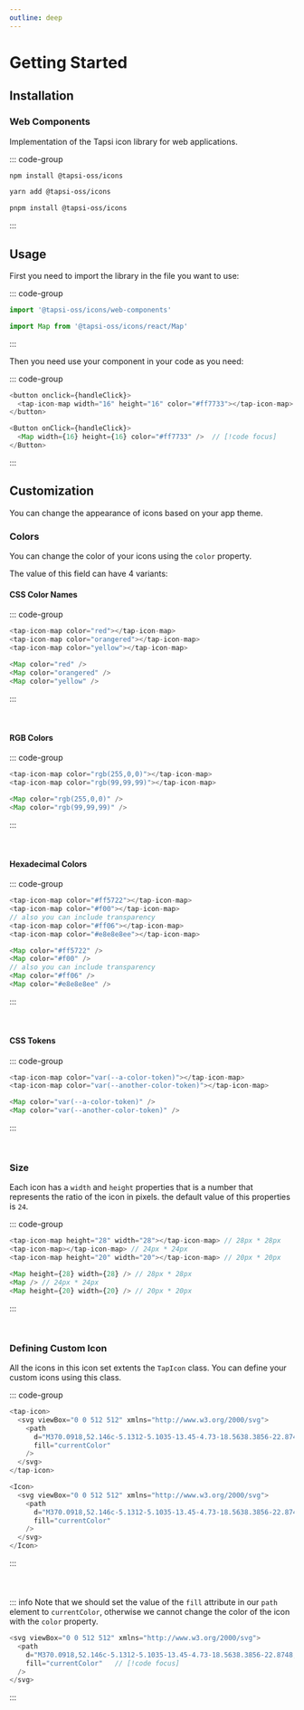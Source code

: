```yaml
---
outline: deep
---
```


<script>
import '../src/icons';
import '../src/icon';
</script>

<style>
.preview {
  display: flex;
  align-items: center;
  justify-content:center;
  gap: 12px;
  padding: 12px;
  background: var(--vp-code-block-bg);
  border-radius: 8px;
  margin-bottom: 24px;
  margin-top: -10px;
}
</style>

# Getting Started

## Installation

### Web Components

Implementation of the Tapsi icon library for web applications.

::: code-group
```bash [npm]
npm install @tapsi-oss/icons
```

```bash [yarn]
yarn add @tapsi-oss/icons
```

```bash [pnpm]
pnpm install @tapsi-oss/icons
```
:::

[//]: # (### React)

[//]: # ()
[//]: # (Implementation of the Tapsi icon library in React.)

[//]: # ()
[//]: # (::: code-group)

[//]: # (```bash [npm])

[//]: # (npm install @tapsi-oss/icons/react)

[//]: # (```)

[//]: # ()
[//]: # (```bash [yarn])

[//]: # (yarn add @tapsi-oss/icons/react)

[//]: # (```)

[//]: # ()
[//]: # (```bash [pnpm])

[//]: # (pnpm install @tapsi-oss/icons/react)

[//]: # (```)

[//]: # (:::)

## Usage

First you need to import the library in the file you want to use:

::: code-group
```js [Web components]
import '@tapsi-oss/icons/web-components'
```

```js [React]
import Map from '@tapsi-oss/icons/react/Map'
```
:::

Then you need use your component in your code as you need:

::: code-group
```js [Web components]
<button onclick={handleClick}>
  <tap-icon-map width="16" height="16" color="#ff7733"></tap-icon-map>  // [!code focus]
</button>
```

```js [React]
<Button onClick={handleClick}>
  <Map width={16} height={16} color="#ff7733" />  // [!code focus]
</Button>
```
:::

## Customization

You can change the appearance of icons based on your app theme.

### Colors

You can change the color of your icons using the `color` property. 

The value of this field can have 4 variants:

#### CSS Color Names

::: code-group
```js [Web components]
<tap-icon-map color="red"></tap-icon-map> 
<tap-icon-map color="orangered"></tap-icon-map> 
<tap-icon-map color="yellow"></tap-icon-map> 
```

```js [React]
<Map color="red" />
<Map color="orangered" />
<Map color="yellow" />
```
:::

<div class="preview">
  <tap-icon-map color="red"></tap-icon-map>
  <tap-icon-map color="orangered"></tap-icon-map>
  <tap-icon-map color="yellow"></tap-icon-map>
</div>

#### RGB Colors

::: code-group
```js [Web components]
<tap-icon-map color="rgb(255,0,0)"></tap-icon-map> 
<tap-icon-map color="rgb(99,99,99)"></tap-icon-map> 
```

```js [React]
<Map color="rgb(255,0,0)" />
<Map color="rgb(99,99,99)" />
```
:::

<div class="preview">
<tap-icon-map color="rgb(255,0,0)"></tap-icon-map>
<tap-icon-map color="rgb(99,99,99)"></tap-icon-map>
</div>

#### Hexadecimal Colors

::: code-group
```js [Web components]
<tap-icon-map color="#ff5722"></tap-icon-map> 
<tap-icon-map color="#f00"></tap-icon-map>
// also you can include transparency
<tap-icon-map color="#ff06"></tap-icon-map> 
<tap-icon-map color="#e8e8e8ee"></tap-icon-map> 
```

```js [React]
<Map color="#ff5722" />
<Map color="#f00" />
// also you can include transparency
<Map color="#ff06" />
<Map color="#e8e8e8ee" />
```
:::

<div class="preview">
<tap-icon-map color="#ff5722"></tap-icon-map>
<tap-icon-map color="#f00"></tap-icon-map>
<tap-icon-map color="#ff06"></tap-icon-map>
<tap-icon-map color="#e8e8e8ee"></tap-icon-map>
</div>

#### CSS Tokens

::: code-group
```js [Web components]
<tap-icon-map color="var(--a-color-token)"></tap-icon-map> 
<tap-icon-map color="var(--another-color-token)"></tap-icon-map> 
```

```js [React]
<Map color="var(--a-color-token)" />
<Map color="var(--another-color-token)" />
```
:::

<div class="preview">
<tap-icon-map color="var(--vp-c-brand-1)"></tap-icon-map>
<tap-icon-map color="var(--vp-c-brand-2)"></tap-icon-map>
</div>

### Size

Each icon has a `width` and `height` properties that is a number that represents the ratio of the icon in pixels. the 
default value of this properties is `24`.

::: code-group
```js [Web components]
<tap-icon-map height="28" width="28"></tap-icon-map> // 28px * 28px
<tap-icon-map></tap-icon-map> // 24px * 24px
<tap-icon-map height="20" width="20"></tap-icon-map> // 20px * 20px
```

```js [React]
<Map height={28} width={28} /> // 28px * 28px
<Map /> // 24px * 24px
<Map height={20} width={20} /> // 20px * 20px
```
:::
<div class="preview">
<tap-icon-map height="28" width="28" color="var(--vp-c-brand-1)"></tap-icon-map>
<tap-icon-map color="var(--vp-c-brand-1)"></tap-icon-map>
<tap-icon-map height="20" width="20" color="var(--vp-c-brand-1)"></tap-icon-map>
</div>

### Defining Custom Icon

All the icons in this icon set extents the `TapIcon` class. You can define your custom icons using this class.

::: code-group
```js [Web components]
<tap-icon>
  <svg viewBox="0 0 512 512" xmlns="http://www.w3.org/2000/svg">
    <path
      d="M370.0918,52.146c-5.1312-5.1035-13.45-4.73-18.5638.3856-22.8748,22.8576-42.4939,50.3563-57.9047,81.18a262.8544,262.8544,0,0,0-75.3363,0,312.9512,312.9512,0,0,0-57.8235-81.1607c-5.11-5.1238-13.4326-5.5051-18.5681-.4027C83.3926,110.2814,46,198.3378,46,297.2485c0,91.875,93.9771,166.25,210,166.25,115.9375,0,210-74.375,210-166.25C466,198.3368,428.5262,110.2781,370.0918,52.146ZM146.625,330.8493c-24.3274-4.7254-44.9762-22.3129-56.875-46.7258,11.8988-24.4128,32.5476-42,56.875-46.7247Zm26.25,0V237.3988c24.2377,4.7243,44.9762,22.3119,56.875,46.7247C217.8512,308.5364,197.1127,326.1239,172.875,330.8493Zm166.25,0c-24.3274-4.7254-44.9762-22.3129-56.875-46.7258,11.8988-24.4128,32.5476-42,56.875-46.7247Zm26.25,0V237.3988c24.2377,4.7243,44.9762,22.3119,56.875,46.7247C410.3512,308.5364,389.6127,326.1239,365.375,330.8493Z"
      fill="currentColor"
    />
  </svg>
</tap-icon>
```

```js [React]
<Icon>
  <svg viewBox="0 0 512 512" xmlns="http://www.w3.org/2000/svg">
    <path
      d="M370.0918,52.146c-5.1312-5.1035-13.45-4.73-18.5638.3856-22.8748,22.8576-42.4939,50.3563-57.9047,81.18a262.8544,262.8544,0,0,0-75.3363,0,312.9512,312.9512,0,0,0-57.8235-81.1607c-5.11-5.1238-13.4326-5.5051-18.5681-.4027C83.3926,110.2814,46,198.3378,46,297.2485c0,91.875,93.9771,166.25,210,166.25,115.9375,0,210-74.375,210-166.25C466,198.3368,428.5262,110.2781,370.0918,52.146ZM146.625,330.8493c-24.3274-4.7254-44.9762-22.3129-56.875-46.7258,11.8988-24.4128,32.5476-42,56.875-46.7247Zm26.25,0V237.3988c24.2377,4.7243,44.9762,22.3119,56.875,46.7247C217.8512,308.5364,197.1127,326.1239,172.875,330.8493Zm166.25,0c-24.3274-4.7254-44.9762-22.3129-56.875-46.7258,11.8988-24.4128,32.5476-42,56.875-46.7247Zm26.25,0V237.3988c24.2377,4.7243,44.9762,22.3119,56.875,46.7247C410.3512,308.5364,389.6127,326.1239,365.375,330.8493Z"
      fill="currentColor"
    />
  </svg>
</Icon>
```
:::
<div class="preview">
<tap-icon width="50" height="50" color="var(--vp-c-brand-1)">
  <svg viewBox="0 0 512 512" xmlns="http://www.w3.org/2000/svg">
    <path
      d="M370.0918,52.146c-5.1312-5.1035-13.45-4.73-18.5638.3856-22.8748,22.8576-42.4939,50.3563-57.9047,81.18a262.8544,262.8544,0,0,0-75.3363,0,312.9512,312.9512,0,0,0-57.8235-81.1607c-5.11-5.1238-13.4326-5.5051-18.5681-.4027C83.3926,110.2814,46,198.3378,46,297.2485c0,91.875,93.9771,166.25,210,166.25,115.9375,0,210-74.375,210-166.25C466,198.3368,428.5262,110.2781,370.0918,52.146ZM146.625,330.8493c-24.3274-4.7254-44.9762-22.3129-56.875-46.7258,11.8988-24.4128,32.5476-42,56.875-46.7247Zm26.25,0V237.3988c24.2377,4.7243,44.9762,22.3119,56.875,46.7247C217.8512,308.5364,197.1127,326.1239,172.875,330.8493Zm166.25,0c-24.3274-4.7254-44.9762-22.3129-56.875-46.7258,11.8988-24.4128,32.5476-42,56.875-46.7247Zm26.25,0V237.3988c24.2377,4.7243,44.9762,22.3119,56.875,46.7247C410.3512,308.5364,389.6127,326.1239,365.375,330.8493Z"
      fill="currentColor"
    />
  </svg>
</tap-icon>
</div>

::: info
Note that we should set the value of the `fill` attribute in our `path` element to `currentColor`, otherwise we cannot 
change the color of the icon with the `color` property.

```js
<svg viewBox="0 0 512 512" xmlns="http://www.w3.org/2000/svg">
  <path
    d="M370.0918,52.146c-5.1312-5.1035-13.45-4.73-18.5638.3856-22.8748,22.8576-42.4939,50.3563-57.9047,81.18a262.8544,262.8544,0,0,0-75.3363,0,312.9512,312.9512,0,0,0-57.8235-81.1607c-5.11-5.1238-13.4326-5.5051-18.5681-.4027C83.3926,110.2814,46,198.3378,46,297.2485c0,91.875,93.9771,166.25,210,166.25,115.9375,0,210-74.375,210-166.25C466,198.3368,428.5262,110.2781,370.0918,52.146ZM146.625,330.8493c-24.3274-4.7254-44.9762-22.3129-56.875-46.7258,11.8988-24.4128,32.5476-42,56.875-46.7247Zm26.25,0V237.3988c24.2377,4.7243,44.9762,22.3119,56.875,46.7247C217.8512,308.5364,197.1127,326.1239,172.875,330.8493Zm166.25,0c-24.3274-4.7254-44.9762-22.3129-56.875-46.7258,11.8988-24.4128,32.5476-42,56.875-46.7247Zm26.25,0V237.3988c24.2377,4.7243,44.9762,22.3119,56.875,46.7247C410.3512,308.5364,389.6127,326.1239,365.375,330.8493Z"
    fill="currentColor"   // [!code focus]
  />
</svg>
```
:::




